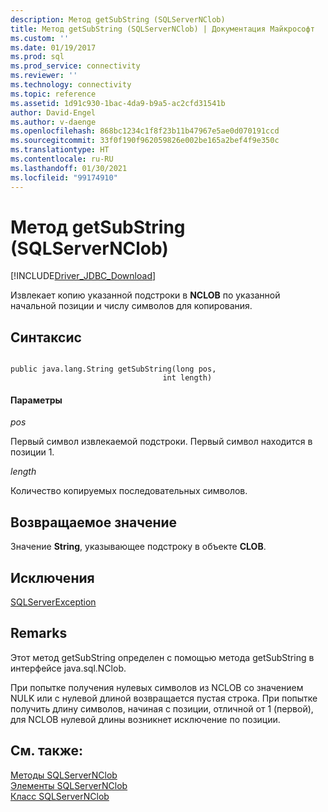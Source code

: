 ```yaml
---
description: Метод getSubString (SQLServerNClob)
title: Метод getSubString (SQLServerNClob) | Документация Майкрософт
ms.custom: ''
ms.date: 01/19/2017
ms.prod: sql
ms.prod_service: connectivity
ms.reviewer: ''
ms.technology: connectivity
ms.topic: reference
ms.assetid: 1d91c930-1bac-4da9-b9a5-ac2cfd31541b
author: David-Engel
ms.author: v-daenge
ms.openlocfilehash: 868bc1234c1f8f23b11b47967e5ae0d070191ccd
ms.sourcegitcommit: 33f0f190f962059826e002be165a2bef4f9e350c
ms.translationtype: HT
ms.contentlocale: ru-RU
ms.lasthandoff: 01/30/2021
ms.locfileid: "99174910"
---
```

# <a name="getsubstring-method-sqlservernclob"></a>Метод getSubString (SQLServerNClob)
[!INCLUDE[Driver_JDBC_Download](../../../includes/driver_jdbc_download.md)]

  Извлекает копию указанной подстроки в **NCLOB** по указанной начальной позиции и числу символов для копирования.  
  
## <a name="syntax"></a>Синтаксис  
  
```  
  
public java.lang.String getSubString(long pos,  
                                  int length)  
```  
  
#### <a name="parameters"></a>Параметры  
 *pos*  
  
 Первый символ извлекаемой подстроки. Первый символ находится в позиции 1.  
  
 *length*  
  
 Количество копируемых последовательных символов.  
  
## <a name="return-value"></a>Возвращаемое значение  
 Значение **String**, указывающее подстроку в объекте **CLOB**.  
  
## <a name="exceptions"></a>Исключения  
 [SQLServerException](../../../connect/jdbc/reference/sqlserverexception-class.md)  
  
## <a name="remarks"></a>Remarks  
 Этот метод getSubString определен с помощью метода getSubString в интерфейсе java.sql.NClob.  
  
 При попытке получения нулевых символов из NCLOB со значением NULK или с нулевой длиной возвращается пустая строка. При попытке получить длину символов, начиная с позиции, отличной от 1 (первой), для NCLOB нулевой длины возникнет исключение по позиции.  
  
## <a name="see-also"></a>См. также:  
 [Методы SQLServerNClob](../../../connect/jdbc/reference/sqlservernclob-methods.md)   
 [Элементы SQLServerNClob](../../../connect/jdbc/reference/sqlservernclob-members.md)   
 [Класс SQLServerNClob](../../../connect/jdbc/reference/sqlservernclob-class.md)  
  
  
